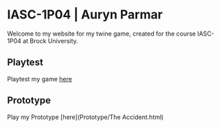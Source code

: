 # IASC-1P04 | Auryn Parmar

Welcome to my website for my twine game, created for the course IASC-1P04 at Brock University.

## Playtest

Playtest my game [here](https://raw.githubusercontent.com/ap20ws/IASC-1P04/main/Prototype/The%20Accident%20final)

## Prototype

Play my Prototype [here](Prototype/The Accident.html)
